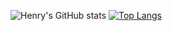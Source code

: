 ![Henry's GitHub stats](https://github-readme-stats.vercel.app/api?&count_private=true&username=hschmid516&theme=dark&show_icons=true&hide=contribs)
[![Top Langs](https://github-readme-stats.vercel.app/api/top-langs/?username=tylertomlinson&layout=compact&theme=dark)](https://github.com/hschmid516/github-readme-stats)
